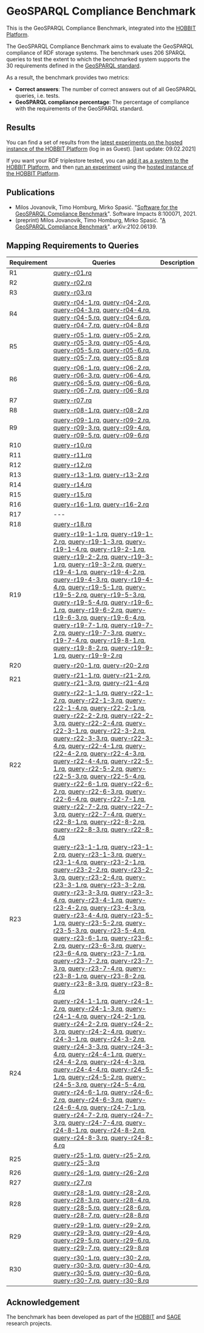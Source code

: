# GeoSPARQL Compliance Benchmark

This is the GeoSPARQL Compliance Benchmark, integrated into the [HOBBIT Platform](https://github.com/hobbit-project/platform).

The GeoSPARQL Compliance Benchmark aims to evaluate the GeoSPARQL compliance of RDF storage systems. The benchmark uses
206 SPARQL queries to test the extent to which the benchmarked system supports the 30 requirements defined in the [GeoSPARQL standard](https://www.ogc.org/standards/geosparql).

As a result, the benchmark provides two metrics:
 * **Correct answers**: The number of correct answers out of all GeoSPARQL queries, i.e. tests.
 * **GeoSPARQL compliance percentage**: The percentage of compliance with the requirements of the GeoSPARQL standard.

## Results

You can find a set of results from the [latest experiments on the hosted instance of the HOBBIT Platform](https://master.project-hobbit.eu/experiments/1612476122572,1612477003063,1612476116049,1612477500164,1612661614510,1612637531673,1612828110551,1612477849872)
(log in as Guest). [last update: 09.02.2021]

If you want your RDF triplestore tested, you can [add it as a system to the HOBBIT Platform](https://hobbit-project.github.io/system_integration.html),
and then [run an experiment](https://hobbit-project.github.io/benchmarking.html) using the [hosted instance of the HOBBIT Platform](https://hobbit-project.github.io/master.html).

## Publications

 * Milos Jovanovik, Timo Homburg, Mirko Spasić. "[Software for the GeoSPARQL Compliance Benchmark](https://doi.org/10.1016/j.simpa.2021.100071)". Software Impacts 8:100071, 2021.
 * (preprint) Milos Jovanovik, Timo Homburg, Mirko Spasić. "[A GeoSPARQL Compliance Benchmark](https://arxiv.org/abs/2102.06139)". arXiv:2102.06139.

## Mapping Requirements to Queries

Requirement | Queries | Description
--- | --- | --- 
R1 | [query-r01.rq](https://github.com/OpenLinkSoftware/GeoSPARQLBenchmark/blob/master/src/main/resources/gsb_queries/query-r01.rq) | 
R2 | [query-r02.rq](https://github.com/OpenLinkSoftware/GeoSPARQLBenchmark/blob/master/src/main/resources/gsb_queries/query-r02.rq) | 
R3 | [query-r03.rq](https://github.com/OpenLinkSoftware/GeoSPARQLBenchmark/blob/master/src/main/resources/gsb_queries/query-r03.rq) | 
R4 | [query-r04-1.rq](https://github.com/OpenLinkSoftware/GeoSPARQLBenchmark/blob/master/src/main/resources/gsb_queries/query-r04-1.rq), [query-r04-2.rq](https://github.com/OpenLinkSoftware/GeoSPARQLBenchmark/blob/master/src/main/resources/gsb_queries/query-r04-2.rq), [query-r04-3.rq](https://github.com/OpenLinkSoftware/GeoSPARQLBenchmark/blob/master/src/main/resources/gsb_queries/query-r04-3.rq), [query-r04-4.rq](https://github.com/OpenLinkSoftware/GeoSPARQLBenchmark/blob/master/src/main/resources/gsb_queries/query-r04-4.rq), [query-r04-5.rq](https://github.com/OpenLinkSoftware/GeoSPARQLBenchmark/blob/master/src/main/resources/gsb_queries/query-r04-5.rq), [query-r04-6.rq](https://github.com/OpenLinkSoftware/GeoSPARQLBenchmark/blob/master/src/main/resources/gsb_queries/query-r04-6.rq), [query-r04-7.rq](https://github.com/OpenLinkSoftware/GeoSPARQLBenchmark/blob/master/src/main/resources/gsb_queries/query-r04-7.rq), [query-r04-8.rq](https://github.com/OpenLinkSoftware/GeoSPARQLBenchmark/blob/master/src/main/resources/gsb_queries/query-r04-8.rq) | 
R5 | [query-r05-1.rq](https://github.com/OpenLinkSoftware/GeoSPARQLBenchmark/blob/master/src/main/resources/gsb_queries/query-r05-1.rq), [query-r05-2.rq](https://github.com/OpenLinkSoftware/GeoSPARQLBenchmark/blob/master/src/main/resources/gsb_queries/query-r05-2.rq), [query-r05-3.rq](https://github.com/OpenLinkSoftware/GeoSPARQLBenchmark/blob/master/src/main/resources/gsb_queries/query-r05-3.rq), [query-r05-4.rq](https://github.com/OpenLinkSoftware/GeoSPARQLBenchmark/blob/master/src/main/resources/gsb_queries/query-r05-4.rq), [query-r05-5.rq](https://github.com/OpenLinkSoftware/GeoSPARQLBenchmark/blob/master/src/main/resources/gsb_queries/query-r05-5.rq), [query-r05-6.rq](https://github.com/OpenLinkSoftware/GeoSPARQLBenchmark/blob/master/src/main/resources/gsb_queries/query-r05-6.rq), [query-r05-7.rq](https://github.com/OpenLinkSoftware/GeoSPARQLBenchmark/blob/master/src/main/resources/gsb_queries/query-r05-7.rq), [query-r05-8.rq](https://github.com/OpenLinkSoftware/GeoSPARQLBenchmark/blob/master/src/main/resources/gsb_queries/query-r05-8.rq) | 
R6 | [query-r06-1.rq](https://github.com/OpenLinkSoftware/GeoSPARQLBenchmark/blob/master/src/main/resources/gsb_queries/query-r06-1.rq), [query-r06-2.rq](https://github.com/OpenLinkSoftware/GeoSPARQLBenchmark/blob/master/src/main/resources/gsb_queries/query-r06-2.rq), [query-r06-3.rq](https://github.com/OpenLinkSoftware/GeoSPARQLBenchmark/blob/master/src/main/resources/gsb_queries/query-r06-3.rq), [query-r06-4.rq](https://github.com/OpenLinkSoftware/GeoSPARQLBenchmark/blob/master/src/main/resources/gsb_queries/query-r06-4.rq), [query-r06-5.rq](https://github.com/OpenLinkSoftware/GeoSPARQLBenchmark/blob/master/src/main/resources/gsb_queries/query-r06-5.rq), [query-r06-6.rq](https://github.com/OpenLinkSoftware/GeoSPARQLBenchmark/blob/master/src/main/resources/gsb_queries/query-r06-6.rq), [query-r06-7.rq](https://github.com/OpenLinkSoftware/GeoSPARQLBenchmark/blob/master/src/main/resources/gsb_queries/query-r06-7.rq), [query-r06-8.rq](https://github.com/OpenLinkSoftware/GeoSPARQLBenchmark/blob/master/src/main/resources/gsb_queries/query-r06-8.rq) | 
R7 | [query-r07.rq](https://github.com/OpenLinkSoftware/GeoSPARQLBenchmark/blob/master/src/main/resources/gsb_queries/query-r07.rq) | 
R8 | [query-r08-1.rq](https://github.com/OpenLinkSoftware/GeoSPARQLBenchmark/blob/master/src/main/resources/gsb_queries/query-r08-1.rq), [query-r08-2.rq](https://github.com/OpenLinkSoftware/GeoSPARQLBenchmark/blob/master/src/main/resources/gsb_queries/query-r08-2.rq) | 
R9 | [query-r09-1.rq](https://github.com/OpenLinkSoftware/GeoSPARQLBenchmark/blob/master/src/main/resources/gsb_queries/query-r09-1.rq), [query-r09-2.rq](https://github.com/OpenLinkSoftware/GeoSPARQLBenchmark/blob/master/src/main/resources/gsb_queries/query-r09-2.rq), [query-r09-3.rq](https://github.com/OpenLinkSoftware/GeoSPARQLBenchmark/blob/master/src/main/resources/gsb_queries/query-r09-3.rq), [query-r09-4.rq](https://github.com/OpenLinkSoftware/GeoSPARQLBenchmark/blob/master/src/main/resources/gsb_queries/query-r09-4.rq), [query-r09-5.rq](https://github.com/OpenLinkSoftware/GeoSPARQLBenchmark/blob/master/src/main/resources/gsb_queries/query-r09-5.rq), [query-r09-6.rq](https://github.com/OpenLinkSoftware/GeoSPARQLBenchmark/blob/master/src/main/resources/gsb_queries/query-r09-6.rq) | 
R10 | [query-r10.rq](https://github.com/OpenLinkSoftware/GeoSPARQLBenchmark/blob/master/src/main/resources/gsb_queries/query-r10.rq) | 
R11 | [query-r11.rq](https://github.com/OpenLinkSoftware/GeoSPARQLBenchmark/blob/master/src/main/resources/gsb_queries/query-r11.rq) | 
R12 | [query-r12.rq](https://github.com/OpenLinkSoftware/GeoSPARQLBenchmark/blob/master/src/main/resources/gsb_queries/query-r12.rq) | 
R13 | [query-r13-1.rq](https://github.com/OpenLinkSoftware/GeoSPARQLBenchmark/blob/master/src/main/resources/gsb_queries/query-r13-1.rq), [query-r13-2.rq](https://github.com/OpenLinkSoftware/GeoSPARQLBenchmark/blob/master/src/main/resources/gsb_queries/query-r13-2.rq) | 
R14 | [query-r14.rq](https://github.com/OpenLinkSoftware/GeoSPARQLBenchmark/blob/master/src/main/resources/gsb_queries/query-r14.rq) | 
R15 | [query-r15.rq](https://github.com/OpenLinkSoftware/GeoSPARQLBenchmark/blob/master/src/main/resources/gsb_queries/query-r15.rq) | 
R16 | [query-r16-1.rq](https://github.com/OpenLinkSoftware/GeoSPARQLBenchmark/blob/master/src/main/resources/gsb_queries/query-r16-1.rq), [query-r16-2.rq](https://github.com/OpenLinkSoftware/GeoSPARQLBenchmark/blob/master/src/main/resources/gsb_queries/query-r16-2.rq) | 
R17 | --- | 
R18 | [query-r18.rq](https://github.com/OpenLinkSoftware/GeoSPARQLBenchmark/blob/master/src/main/resources/gsb_queries/query-r18.rq) | 
R19 | [query-r19-1-1.rq](https://github.com/OpenLinkSoftware/GeoSPARQLBenchmark/blob/master/src/main/resources/gsb_queries/query-r19-1-1.rq), [query-r19-1-2.rq](https://github.com/OpenLinkSoftware/GeoSPARQLBenchmark/blob/master/src/main/resources/gsb_queries/query-r19-1-2.rq), [query-r19-1-3.rq](https://github.com/OpenLinkSoftware/GeoSPARQLBenchmark/blob/master/src/main/resources/gsb_queries/query-r19-1-3.rq), [query-r19-1-4.rq](https://github.com/OpenLinkSoftware/GeoSPARQLBenchmark/blob/master/src/main/resources/gsb_queries/query-r19-1-4.rq), [query-r19-2-1.rq](https://github.com/OpenLinkSoftware/GeoSPARQLBenchmark/blob/master/src/main/resources/gsb_queries/query-r19-2-1.rq), [query-r19-2-2.rq](https://github.com/OpenLinkSoftware/GeoSPARQLBenchmark/blob/master/src/main/resources/gsb_queries/query-r19-2-2.rq), [query-r19-3-1.rq](https://github.com/OpenLinkSoftware/GeoSPARQLBenchmark/blob/master/src/main/resources/gsb_queries/query-r19-3-1.rq), [query-r19-3-2.rq](https://github.com/OpenLinkSoftware/GeoSPARQLBenchmark/blob/master/src/main/resources/gsb_queries/query-r19-3-2.rq), [query-r19-4-1.rq](https://github.com/OpenLinkSoftware/GeoSPARQLBenchmark/blob/master/src/main/resources/gsb_queries/query-r19-4-1.rq), [query-r19-4-2.rq](https://github.com/OpenLinkSoftware/GeoSPARQLBenchmark/blob/master/src/main/resources/gsb_queries/query-r19-4-2.rq), [query-r19-4-3.rq](https://github.com/OpenLinkSoftware/GeoSPARQLBenchmark/blob/master/src/main/resources/gsb_queries/query-r19-4-3.rq), [query-r19-4-4.rq](https://github.com/OpenLinkSoftware/GeoSPARQLBenchmark/blob/master/src/main/resources/gsb_queries/query-r19-4-4.rq), [query-r19-5-1.rq](https://github.com/OpenLinkSoftware/GeoSPARQLBenchmark/blob/master/src/main/resources/gsb_queries/query-r19-5-1.rq), [query-r19-5-2.rq](https://github.com/OpenLinkSoftware/GeoSPARQLBenchmark/blob/master/src/main/resources/gsb_queries/query-r19-5-2.rq), [query-r19-5-3.rq](https://github.com/OpenLinkSoftware/GeoSPARQLBenchmark/blob/master/src/main/resources/gsb_queries/query-r19-5-3.rq), [query-r19-5-4.rq](https://github.com/OpenLinkSoftware/GeoSPARQLBenchmark/blob/master/src/main/resources/gsb_queries/query-r19-5-4.rq), [query-r19-6-1.rq](https://github.com/OpenLinkSoftware/GeoSPARQLBenchmark/blob/master/src/main/resources/gsb_queries/query-r19-6-1.rq), [query-r19-6-2.rq](https://github.com/OpenLinkSoftware/GeoSPARQLBenchmark/blob/master/src/main/resources/gsb_queries/query-r19-6-2.rq), [query-r19-6-3.rq](https://github.com/OpenLinkSoftware/GeoSPARQLBenchmark/blob/master/src/main/resources/gsb_queries/query-r19-6-3.rq), [query-r19-6-4.rq](https://github.com/OpenLinkSoftware/GeoSPARQLBenchmark/blob/master/src/main/resources/gsb_queries/query-r19-6-4.rq), [query-r19-7-1.rq](https://github.com/OpenLinkSoftware/GeoSPARQLBenchmark/blob/master/src/main/resources/gsb_queries/query-r19-7-1.rq), [query-r19-7-2.rq](https://github.com/OpenLinkSoftware/GeoSPARQLBenchmark/blob/master/src/main/resources/gsb_queries/query-r19-7-2.rq), [query-r19-7-3.rq](https://github.com/OpenLinkSoftware/GeoSPARQLBenchmark/blob/master/src/main/resources/gsb_queries/query-r19-7-3.rq), [query-r19-7-4.rq](https://github.com/OpenLinkSoftware/GeoSPARQLBenchmark/blob/master/src/main/resources/gsb_queries/query-r19-7-4.rq), [query-r19-8-1.rq](https://github.com/OpenLinkSoftware/GeoSPARQLBenchmark/blob/master/src/main/resources/gsb_queries/query-r19-8-1.rq), [query-r19-8-2.rq](https://github.com/OpenLinkSoftware/GeoSPARQLBenchmark/blob/master/src/main/resources/gsb_queries/query-r19-8-2.rq), [query-r19-9-1.rq](https://github.com/OpenLinkSoftware/GeoSPARQLBenchmark/blob/master/src/main/resources/gsb_queries/query-r19-9-1.rq), [query-r19-9-2.rq](https://github.com/OpenLinkSoftware/GeoSPARQLBenchmark/blob/master/src/main/resources/gsb_queries/query-r19-9-2.rq) | 
R20 | [query-r20-1.rq](https://github.com/OpenLinkSoftware/GeoSPARQLBenchmark/blob/master/src/main/resources/gsb_queries/query-r20-1.rq), [query-r20-2.rq](https://github.com/OpenLinkSoftware/GeoSPARQLBenchmark/blob/master/src/main/resources/gsb_queries/query-r20-2.rq) |
R21 | [query-r21-1.rq](https://github.com/OpenLinkSoftware/GeoSPARQLBenchmark/blob/master/src/main/resources/gsb_queries/query-r21-1.rq), [query-r21-2.rq](https://github.com/OpenLinkSoftware/GeoSPARQLBenchmark/blob/master/src/main/resources/gsb_queries/query-r21-2.rq), [query-r21-3.rq](https://github.com/OpenLinkSoftware/GeoSPARQLBenchmark/blob/master/src/main/resources/gsb_queries/query-r21-3.rq), [query-r21-4.rq](https://github.com/OpenLinkSoftware/GeoSPARQLBenchmark/blob/master/src/main/resources/gsb_queries/query-r21-4.rq) | 
R22 | [query-r22-1-1.rq](https://github.com/OpenLinkSoftware/GeoSPARQLBenchmark/blob/master/src/main/resources/gsb_queries/query-r22-1-1.rq), [query-r22-1-2.rq](https://github.com/OpenLinkSoftware/GeoSPARQLBenchmark/blob/master/src/main/resources/gsb_queries/query-r22-1-2.rq), [query-r22-1-3.rq](https://github.com/OpenLinkSoftware/GeoSPARQLBenchmark/blob/master/src/main/resources/gsb_queries/query-r22-1-3.rq), [query-r22-1-4.rq](https://github.com/OpenLinkSoftware/GeoSPARQLBenchmark/blob/master/src/main/resources/gsb_queries/query-r22-1-4.rq), [query-r22-2-1.rq](https://github.com/OpenLinkSoftware/GeoSPARQLBenchmark/blob/master/src/main/resources/gsb_queries/query-r22-2-1.rq), [query-r22-2-2.rq](https://github.com/OpenLinkSoftware/GeoSPARQLBenchmark/blob/master/src/main/resources/gsb_queries/query-r22-2-2.rq), [query-r22-2-3.rq](https://github.com/OpenLinkSoftware/GeoSPARQLBenchmark/blob/master/src/main/resources/gsb_queries/query-r22-2-3.rq), [query-r22-2-4.rq](https://github.com/OpenLinkSoftware/GeoSPARQLBenchmark/blob/master/src/main/resources/gsb_queries/query-r22-2-4.rq), [query-r22-3-1.rq](https://github.com/OpenLinkSoftware/GeoSPARQLBenchmark/blob/master/src/main/resources/gsb_queries/query-r22-3-1.rq), [query-r22-3-2.rq](https://github.com/OpenLinkSoftware/GeoSPARQLBenchmark/blob/master/src/main/resources/gsb_queries/query-r22-3-2.rq), [query-r22-3-3.rq](https://github.com/OpenLinkSoftware/GeoSPARQLBenchmark/blob/master/src/main/resources/gsb_queries/query-r22-3-3.rq), [query-r22-3-4.rq](https://github.com/OpenLinkSoftware/GeoSPARQLBenchmark/blob/master/src/main/resources/gsb_queries/query-r22-3-4.rq), [query-r22-4-1.rq](https://github.com/OpenLinkSoftware/GeoSPARQLBenchmark/blob/master/src/main/resources/gsb_queries/query-r22-4-1.rq), [query-r22-4-2.rq](https://github.com/OpenLinkSoftware/GeoSPARQLBenchmark/blob/master/src/main/resources/gsb_queries/query-r22-4-2.rq), [query-r22-4-3.rq](https://github.com/OpenLinkSoftware/GeoSPARQLBenchmark/blob/master/src/main/resources/gsb_queries/query-r22-4-3.rq), [query-r22-4-4.rq](https://github.com/OpenLinkSoftware/GeoSPARQLBenchmark/blob/master/src/main/resources/gsb_queries/query-r22-4-4.rq), [query-r22-5-1.rq](https://github.com/OpenLinkSoftware/GeoSPARQLBenchmark/blob/master/src/main/resources/gsb_queries/query-r22-5-1.rq), [query-r22-5-2.rq](https://github.com/OpenLinkSoftware/GeoSPARQLBenchmark/blob/master/src/main/resources/gsb_queries/query-r22-5-2.rq), [query-r22-5-3.rq](https://github.com/OpenLinkSoftware/GeoSPARQLBenchmark/blob/master/src/main/resources/gsb_queries/query-r22-5-3.rq), [query-r22-5-4.rq](https://github.com/OpenLinkSoftware/GeoSPARQLBenchmark/blob/master/src/main/resources/gsb_queries/query-r22-5-4.rq), [query-r22-6-1.rq](https://github.com/OpenLinkSoftware/GeoSPARQLBenchmark/blob/master/src/main/resources/gsb_queries/query-r22-6-1.rq), [query-r22-6-2.rq](https://github.com/OpenLinkSoftware/GeoSPARQLBenchmark/blob/master/src/main/resources/gsb_queries/query-r22-6-2.rq), [query-r22-6-3.rq](https://github.com/OpenLinkSoftware/GeoSPARQLBenchmark/blob/master/src/main/resources/gsb_queries/query-r22-6-3.rq), [query-r22-6-4.rq](https://github.com/OpenLinkSoftware/GeoSPARQLBenchmark/blob/master/src/main/resources/gsb_queries/query-r22-6-4.rq), [query-r22-7-1.rq](https://github.com/OpenLinkSoftware/GeoSPARQLBenchmark/blob/master/src/main/resources/gsb_queries/query-r22-7-1.rq), [query-r22-7-2.rq](https://github.com/OpenLinkSoftware/GeoSPARQLBenchmark/blob/master/src/main/resources/gsb_queries/query-r22-7-2.rq), [query-r22-7-3.rq](https://github.com/OpenLinkSoftware/GeoSPARQLBenchmark/blob/master/src/main/resources/gsb_queries/query-r22-7-3.rq), [query-r22-7-4.rq](https://github.com/OpenLinkSoftware/GeoSPARQLBenchmark/blob/master/src/main/resources/gsb_queries/query-r22-7-4.rq), [query-r22-8-1.rq](https://github.com/OpenLinkSoftware/GeoSPARQLBenchmark/blob/master/src/main/resources/gsb_queries/query-r22-8-1.rq), [query-r22-8-2.rq](https://github.com/OpenLinkSoftware/GeoSPARQLBenchmark/blob/master/src/main/resources/gsb_queries/query-r22-8-2.rq), [query-r22-8-3.rq](https://github.com/OpenLinkSoftware/GeoSPARQLBenchmark/blob/master/src/main/resources/gsb_queries/query-r22-8-3.rq), [query-r22-8-4.rq](https://github.com/OpenLinkSoftware/GeoSPARQLBenchmark/blob/master/src/main/resources/gsb_queries/query-r22-8-4.rq) | 
R23 | [query-r23-1-1.rq](https://github.com/OpenLinkSoftware/GeoSPARQLBenchmark/blob/master/src/main/resources/gsb_queries/query-r23-1-1.rq), [query-r23-1-2.rq](https://github.com/OpenLinkSoftware/GeoSPARQLBenchmark/blob/master/src/main/resources/gsb_queries/query-r23-1-2.rq), [query-r23-1-3.rq](https://github.com/OpenLinkSoftware/GeoSPARQLBenchmark/blob/master/src/main/resources/gsb_queries/query-r23-1-3.rq), [query-r23-1-4.rq](https://github.com/OpenLinkSoftware/GeoSPARQLBenchmark/blob/master/src/main/resources/gsb_queries/query-r23-1-4.rq), [query-r23-2-1.rq](https://github.com/OpenLinkSoftware/GeoSPARQLBenchmark/blob/master/src/main/resources/gsb_queries/query-r23-2-1.rq), [query-r23-2-2.rq](https://github.com/OpenLinkSoftware/GeoSPARQLBenchmark/blob/master/src/main/resources/gsb_queries/query-r23-2-2.rq), [query-r23-2-3.rq](https://github.com/OpenLinkSoftware/GeoSPARQLBenchmark/blob/master/src/main/resources/gsb_queries/query-r23-2-3.rq), [query-r23-2-4.rq](https://github.com/OpenLinkSoftware/GeoSPARQLBenchmark/blob/master/src/main/resources/gsb_queries/query-r23-2-4.rq), [query-r23-3-1.rq](https://github.com/OpenLinkSoftware/GeoSPARQLBenchmark/blob/master/src/main/resources/gsb_queries/query-r23-3-1.rq), [query-r23-3-2.rq](https://github.com/OpenLinkSoftware/GeoSPARQLBenchmark/blob/master/src/main/resources/gsb_queries/query-r23-3-2.rq), [query-r23-3-3.rq](https://github.com/OpenLinkSoftware/GeoSPARQLBenchmark/blob/master/src/main/resources/gsb_queries/query-r23-3-3.rq), [query-r23-3-4.rq](https://github.com/OpenLinkSoftware/GeoSPARQLBenchmark/blob/master/src/main/resources/gsb_queries/query-r23-3-4.rq), [query-r23-4-1.rq](https://github.com/OpenLinkSoftware/GeoSPARQLBenchmark/blob/master/src/main/resources/gsb_queries/query-r23-4-1.rq), [query-r23-4-2.rq](https://github.com/OpenLinkSoftware/GeoSPARQLBenchmark/blob/master/src/main/resources/gsb_queries/query-r23-4-2.rq), [query-r23-4-3.rq](https://github.com/OpenLinkSoftware/GeoSPARQLBenchmark/blob/master/src/main/resources/gsb_queries/query-r23-4-3.rq), [query-r23-4-4.rq](https://github.com/OpenLinkSoftware/GeoSPARQLBenchmark/blob/master/src/main/resources/gsb_queries/query-r23-4-4.rq), [query-r23-5-1.rq](https://github.com/OpenLinkSoftware/GeoSPARQLBenchmark/blob/master/src/main/resources/gsb_queries/query-r23-5-1.rq), [query-r23-5-2.rq](https://github.com/OpenLinkSoftware/GeoSPARQLBenchmark/blob/master/src/main/resources/gsb_queries/query-r23-5-2.rq), [query-r23-5-3.rq](https://github.com/OpenLinkSoftware/GeoSPARQLBenchmark/blob/master/src/main/resources/gsb_queries/query-r23-5-3.rq), [query-r23-5-4.rq](https://github.com/OpenLinkSoftware/GeoSPARQLBenchmark/blob/master/src/main/resources/gsb_queries/query-r23-5-4.rq), [query-r23-6-1.rq](https://github.com/OpenLinkSoftware/GeoSPARQLBenchmark/blob/master/src/main/resources/gsb_queries/query-r23-6-1.rq), [query-r23-6-2.rq](https://github.com/OpenLinkSoftware/GeoSPARQLBenchmark/blob/master/src/main/resources/gsb_queries/query-r23-6-2.rq), [query-r23-6-3.rq](https://github.com/OpenLinkSoftware/GeoSPARQLBenchmark/blob/master/src/main/resources/gsb_queries/query-r23-6-3.rq), [query-r23-6-4.rq](https://github.com/OpenLinkSoftware/GeoSPARQLBenchmark/blob/master/src/main/resources/gsb_queries/query-r23-6-4.rq), [query-r23-7-1.rq](https://github.com/OpenLinkSoftware/GeoSPARQLBenchmark/blob/master/src/main/resources/gsb_queries/query-r23-7-1.rq), [query-r23-7-2.rq](https://github.com/OpenLinkSoftware/GeoSPARQLBenchmark/blob/master/src/main/resources/gsb_queries/query-r23-7-2.rq), [query-r23-7-3.rq](https://github.com/OpenLinkSoftware/GeoSPARQLBenchmark/blob/master/src/main/resources/gsb_queries/query-r23-7-3.rq), [query-r23-7-4.rq](https://github.com/OpenLinkSoftware/GeoSPARQLBenchmark/blob/master/src/main/resources/gsb_queries/query-r23-7-4.rq), [query-r23-8-1.rq](https://github.com/OpenLinkSoftware/GeoSPARQLBenchmark/blob/master/src/main/resources/gsb_queries/query-r23-8-1.rq), [query-r23-8-2.rq](https://github.com/OpenLinkSoftware/GeoSPARQLBenchmark/blob/master/src/main/resources/gsb_queries/query-r23-8-2.rq), [query-r23-8-3.rq](https://github.com/OpenLinkSoftware/GeoSPARQLBenchmark/blob/master/src/main/resources/gsb_queries/query-r23-8-3.rq), [query-r23-8-4.rq](https://github.com/OpenLinkSoftware/GeoSPARQLBenchmark/blob/master/src/main/resources/gsb_queries/query-r23-8-4.rq) | 
R24 | [query-r24-1-1.rq](https://github.com/OpenLinkSoftware/GeoSPARQLBenchmark/blob/master/src/main/resources/gsb_queries/query-r24-1-1.rq), [query-r24-1-2.rq](https://github.com/OpenLinkSoftware/GeoSPARQLBenchmark/blob/master/src/main/resources/gsb_queries/query-r24-1-2.rq), [query-r24-1-3.rq](https://github.com/OpenLinkSoftware/GeoSPARQLBenchmark/blob/master/src/main/resources/gsb_queries/query-r24-1-3.rq), [query-r24-1-4.rq](https://github.com/OpenLinkSoftware/GeoSPARQLBenchmark/blob/master/src/main/resources/gsb_queries/query-r24-1-4.rq), [query-r24-2-1.rq](https://github.com/OpenLinkSoftware/GeoSPARQLBenchmark/blob/master/src/main/resources/gsb_queries/query-r24-2-1.rq), [query-r24-2-2.rq](https://github.com/OpenLinkSoftware/GeoSPARQLBenchmark/blob/master/src/main/resources/gsb_queries/query-r24-2-2.rq), [query-r24-2-3.rq](https://github.com/OpenLinkSoftware/GeoSPARQLBenchmark/blob/master/src/main/resources/gsb_queries/query-r24-2-3.rq), [query-r24-2-4.rq](https://github.com/OpenLinkSoftware/GeoSPARQLBenchmark/blob/master/src/main/resources/gsb_queries/query-r24-2-4.rq), [query-r24-3-1.rq](https://github.com/OpenLinkSoftware/GeoSPARQLBenchmark/blob/master/src/main/resources/gsb_queries/query-r24-3-1.rq), [query-r24-3-2.rq](https://github.com/OpenLinkSoftware/GeoSPARQLBenchmark/blob/master/src/main/resources/gsb_queries/query-r24-3-2.rq), [query-r24-3-3.rq](https://github.com/OpenLinkSoftware/GeoSPARQLBenchmark/blob/master/src/main/resources/gsb_queries/query-r24-3-3.rq), [query-r24-3-4.rq](https://github.com/OpenLinkSoftware/GeoSPARQLBenchmark/blob/master/src/main/resources/gsb_queries/query-r24-3-4.rq), [query-r24-4-1.rq](https://github.com/OpenLinkSoftware/GeoSPARQLBenchmark/blob/master/src/main/resources/gsb_queries/query-r24-4-1.rq), [query-r24-4-2.rq](https://github.com/OpenLinkSoftware/GeoSPARQLBenchmark/blob/master/src/main/resources/gsb_queries/query-r24-4-2.rq), [query-r24-4-3.rq](https://github.com/OpenLinkSoftware/GeoSPARQLBenchmark/blob/master/src/main/resources/gsb_queries/query-r24-4-3.rq), [query-r24-4-4.rq](https://github.com/OpenLinkSoftware/GeoSPARQLBenchmark/blob/master/src/main/resources/gsb_queries/query-r24-4-4.rq), [query-r24-5-1.rq](https://github.com/OpenLinkSoftware/GeoSPARQLBenchmark/blob/master/src/main/resources/gsb_queries/query-r24-5-1.rq), [query-r24-5-2.rq](https://github.com/OpenLinkSoftware/GeoSPARQLBenchmark/blob/master/src/main/resources/gsb_queries/query-r24-5-2.rq), [query-r24-5-3.rq](https://github.com/OpenLinkSoftware/GeoSPARQLBenchmark/blob/master/src/main/resources/gsb_queries/query-r24-5-3.rq), [query-r24-5-4.rq](https://github.com/OpenLinkSoftware/GeoSPARQLBenchmark/blob/master/src/main/resources/gsb_queries/query-r24-5-4.rq), [query-r24-6-1.rq](https://github.com/OpenLinkSoftware/GeoSPARQLBenchmark/blob/master/src/main/resources/gsb_queries/query-r24-6-1.rq), [query-r24-6-2.rq](https://github.com/OpenLinkSoftware/GeoSPARQLBenchmark/blob/master/src/main/resources/gsb_queries/query-r24-6-2.rq), [query-r24-6-3.rq](https://github.com/OpenLinkSoftware/GeoSPARQLBenchmark/blob/master/src/main/resources/gsb_queries/query-r24-6-3.rq), [query-r24-6-4.rq](https://github.com/OpenLinkSoftware/GeoSPARQLBenchmark/blob/master/src/main/resources/gsb_queries/query-r24-6-4.rq), [query-r24-7-1.rq](https://github.com/OpenLinkSoftware/GeoSPARQLBenchmark/blob/master/src/main/resources/gsb_queries/query-r24-7-1.rq), [query-r24-7-2.rq](https://github.com/OpenLinkSoftware/GeoSPARQLBenchmark/blob/master/src/main/resources/gsb_queries/query-r24-7-2.rq), [query-r24-7-3.rq](https://github.com/OpenLinkSoftware/GeoSPARQLBenchmark/blob/master/src/main/resources/gsb_queries/query-r24-7-3.rq), [query-r24-7-4.rq](https://github.com/OpenLinkSoftware/GeoSPARQLBenchmark/blob/master/src/main/resources/gsb_queries/query-r24-7-4.rq), [query-r24-8-1.rq](https://github.com/OpenLinkSoftware/GeoSPARQLBenchmark/blob/master/src/main/resources/gsb_queries/query-r24-8-1.rq), [query-r24-8-2.rq](https://github.com/OpenLinkSoftware/GeoSPARQLBenchmark/blob/master/src/main/resources/gsb_queries/query-r24-8-2.rq), [query-r24-8-3.rq](https://github.com/OpenLinkSoftware/GeoSPARQLBenchmark/blob/master/src/main/resources/gsb_queries/query-r24-8-3.rq), [query-r24-8-4.rq](https://github.com/OpenLinkSoftware/GeoSPARQLBenchmark/blob/master/src/main/resources/gsb_queries/query-r24-8-4.rq) | 
R25 | [query-r25-1.rq](https://github.com/OpenLinkSoftware/GeoSPARQLBenchmark/blob/master/src/main/resources/gsb_queries/query-r25-1.rq), [query-r25-2.rq](https://github.com/OpenLinkSoftware/GeoSPARQLBenchmark/blob/master/src/main/resources/gsb_queries/query-r25-2.rq), [query-r25-3.rq](https://github.com/OpenLinkSoftware/GeoSPARQLBenchmark/blob/master/src/main/resources/gsb_queries/query-r25-3.rq) | 
R26 | [query-r26-1.rq](https://github.com/OpenLinkSoftware/GeoSPARQLBenchmark/blob/master/src/main/resources/gsb_queries/query-r26-1.rq), [query-r26-2.rq](https://github.com/OpenLinkSoftware/GeoSPARQLBenchmark/blob/master/src/main/resources/gsb_queries/query-r26-2.rq) | 
R27 | [query-r27.rq](https://github.com/OpenLinkSoftware/GeoSPARQLBenchmark/blob/master/src/main/resources/gsb_queries/query-r27.rq) | 
R28 | [query-r28-1.rq](https://github.com/OpenLinkSoftware/GeoSPARQLBenchmark/blob/master/src/main/resources/gsb_queries/query-r28-1.rq), [query-r28-2.rq](https://github.com/OpenLinkSoftware/GeoSPARQLBenchmark/blob/master/src/main/resources/gsb_queries/query-r28-2.rq), [query-r28-3.rq](https://github.com/OpenLinkSoftware/GeoSPARQLBenchmark/blob/master/src/main/resources/gsb_queries/query-r28-3.rq), [query-r28-4.rq](https://github.com/OpenLinkSoftware/GeoSPARQLBenchmark/blob/master/src/main/resources/gsb_queries/query-r28-4.rq), [query-r28-5.rq](https://github.com/OpenLinkSoftware/GeoSPARQLBenchmark/blob/master/src/main/resources/gsb_queries/query-r28-5.rq), [query-r28-6.rq](https://github.com/OpenLinkSoftware/GeoSPARQLBenchmark/blob/master/src/main/resources/gsb_queries/query-r28-6.rq), [query-r28-7.rq](https://github.com/OpenLinkSoftware/GeoSPARQLBenchmark/blob/master/src/main/resources/gsb_queries/query-r28-7.rq), [query-r28-8.rq](https://github.com/OpenLinkSoftware/GeoSPARQLBenchmark/blob/master/src/main/resources/gsb_queries/query-r28-8.rq) | 
R29 | [query-r29-1.rq](https://github.com/OpenLinkSoftware/GeoSPARQLBenchmark/blob/master/src/main/resources/gsb_queries/query-r29-1.rq), [query-r29-2.rq](https://github.com/OpenLinkSoftware/GeoSPARQLBenchmark/blob/master/src/main/resources/gsb_queries/query-r29-2.rq), [query-r29-3.rq](https://github.com/OpenLinkSoftware/GeoSPARQLBenchmark/blob/master/src/main/resources/gsb_queries/query-r29-3.rq), [query-r29-4.rq](https://github.com/OpenLinkSoftware/GeoSPARQLBenchmark/blob/master/src/main/resources/gsb_queries/query-r29-4.rq), [query-r29-5.rq](https://github.com/OpenLinkSoftware/GeoSPARQLBenchmark/blob/master/src/main/resources/gsb_queries/query-r29-5.rq), [query-r29-6.rq](https://github.com/OpenLinkSoftware/GeoSPARQLBenchmark/blob/master/src/main/resources/gsb_queries/query-r29-6.rq), [query-r29-7.rq](https://github.com/OpenLinkSoftware/GeoSPARQLBenchmark/blob/master/src/main/resources/gsb_queries/query-r29-7.rq), [query-r29-8.rq](https://github.com/OpenLinkSoftware/GeoSPARQLBenchmark/blob/master/src/main/resources/gsb_queries/query-r29-8.rq) | 
R30 | [query-r30-1.rq](https://github.com/OpenLinkSoftware/GeoSPARQLBenchmark/blob/master/src/main/resources/gsb_queries/query-r30-1.rq), [query-r30-2.rq](https://github.com/OpenLinkSoftware/GeoSPARQLBenchmark/blob/master/src/main/resources/gsb_queries/query-r30-2.rq), [query-r30-3.rq](https://github.com/OpenLinkSoftware/GeoSPARQLBenchmark/blob/master/src/main/resources/gsb_queries/query-r30-3.rq), [query-r30-4.rq](https://github.com/OpenLinkSoftware/GeoSPARQLBenchmark/blob/master/src/main/resources/gsb_queries/query-r30-4.rq), [query-r30-5.rq](https://github.com/OpenLinkSoftware/GeoSPARQLBenchmark/blob/master/src/main/resources/gsb_queries/query-r30-5.rq), [query-r30-6.rq](https://github.com/OpenLinkSoftware/GeoSPARQLBenchmark/blob/master/src/main/resources/gsb_queries/query-r30-6.rq), [query-r30-7.rq](https://github.com/OpenLinkSoftware/GeoSPARQLBenchmark/blob/master/src/main/resources/gsb_queries/query-r30-7.rq), [query-r30-8.rq](https://github.com/OpenLinkSoftware/GeoSPARQLBenchmark/blob/master/src/main/resources/gsb_queries/query-r30-8.rq) | 

## Acknowledgement

The benchmark has been developed as part of the [HOBBIT](https://project-hobbit.eu) and [SAGE](https://sage.cs.uni-paderborn.de/sage/) research projects.
